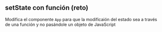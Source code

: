 ## setState con función (reto)

Modifica el componente `App` para que la modificaión del estado sea a través de
una función y no pasándole un objeto de JavaScript
